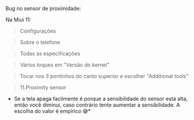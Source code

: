 Bug no sensor de proximidade:

Na Miui 11:

> Configurações

> Sobre o telefone

> Todas as especificações

> Vários toques em "Versão do kernel"

> Tocar nos 3 pontinhos do canto superior e escolher "Additional tools"

> 11.Proximity sensor

* Se a tela apaga facilmente é porque a sensibilidade do sensor está alta, então você diminui, caso contrário tente aumentar a sensibilidade. A escolha do valor é empírico 😅*
